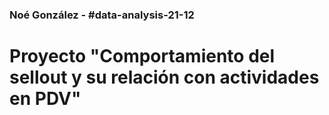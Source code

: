 ### Noé González - #data-analysis-21-12

# Proyecto "Comportamiento del sellout y su relación con actividades en PDV"
